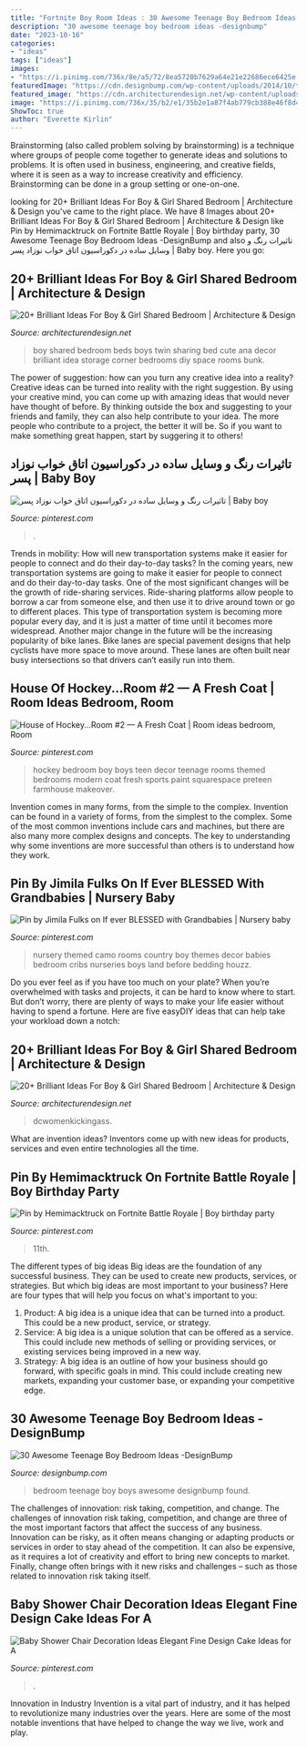 ```yaml
---
title: "Fortnite Boy Room Ideas : 30 Awesome Teenage Boy Bedroom Ideas -designbump"
description: "30 awesome teenage boy bedroom ideas -designbump"
date: "2023-10-16"
categories:
- "ideas"
tags: ["ideas"]
images:
- "https://i.pinimg.com/736x/8e/a5/72/8ea5720b7629a64e21e22686ece6425e.jpg"
featuredImage: "https://cdn.designbump.com/wp-content/uploads/2014/10/teenage-boys-bedroom-ideas-011.jpg"
featured_image: "https://cdn.architecturendesign.net/wp-content/uploads/2015/05/AD-Shared-Bedroom-Boy-Girl-7.jpg"
image: "https://i.pinimg.com/736x/35/b2/e1/35b2e1a87f4ab779cb388e46f8d4bac4.jpg"
ShowToc: true
author: "Everette Kirlin"
---
```



Brainstorming (also called problem solving by brainstorming) is a technique where groups of people come together to generate ideas and solutions to problems. It is often used in business, engineering, and creative fields, where it is seen as a way to increase creativity and efficiency. Brainstorming can be done in a group setting or one-on-one.

	

		
looking for 20+ Brilliant Ideas For Boy &amp; Girl Shared Bedroom | Architecture &amp; Design you've came to the right place. We have 8 Images about 20+ Brilliant Ideas For Boy &amp; Girl Shared Bedroom | Architecture &amp; Design like Pin by Hemimacktruck on Fortnite Battle Royale | Boy birthday party, 30 Awesome Teenage Boy Bedroom Ideas -DesignBump and also تاثیرات رنگ و وسایل ساده در دکوراسیون اتاق خواب نوزاد پسر | Baby boy. Here you go:
		
    
## 20+ Brilliant Ideas For Boy &amp; Girl Shared Bedroom | Architecture &amp; Design

<img loading=lazy src="http://cdn.architecturendesign.net/wp-content/uploads/2015/05/AD-Shared-Bedroom-Boy-Girl-12.jpg" onerror="this.onerror=null;this.src='https://tse3.mm.bing.net/th?id=OIP.Af3BDClA_Ldu5uctBvXh9gHaE8&amp;pid=15.1';" alt="20+ Brilliant Ideas For Boy &amp; Girl Shared Bedroom | Architecture &amp; Design">

_Source: architecturendesign.net_

>boy shared bedroom beds boys twin sharing bed cute ana decor brilliant idea storage corner bedrooms diy space rooms bunk. 

	

The power of suggestion: how can you turn any creative idea into a reality?
Creative ideas can be turned into reality with the right suggestion. By using your creative mind, you can come up with amazing ideas that would never have thought of before. By thinking outside the box and suggesting to your friends and family, they can also help contribute to your idea. The more people who contribute to a project, the better it will be. So if you want to make something great happen, start by suggering it to others!

    
## تاثیرات رنگ و وسایل ساده در دکوراسیون اتاق خواب نوزاد پسر | Baby Boy

<img loading=lazy src="https://i.pinimg.com/736x/8e/a5/72/8ea5720b7629a64e21e22686ece6425e.jpg" onerror="this.onerror=null;this.src='https://tse1.mm.bing.net/th?id=OIP.58cr9m4JHIAb7SOYaqElXQHaKI&amp;pid=15.1';" alt="تاثیرات رنگ و وسایل ساده در دکوراسیون اتاق خواب نوزاد پسر | Baby boy">

_Source: pinterest.com_

>. 

	

Trends in mobility: How will new transportation systems make it easier for people to connect and do their day-to-day tasks?
In the coming years, new transportation systems are going to make it easier for people to connect and do their day-to-day tasks. One of the most significant changes will be the growth of ride-sharing services. Ride-sharing platforms allow people to borrow a car from someone else, and then use it to drive around town or go to different places. This type of transportation system is becoming more popular every day, and it is just a matter of time until it becomes more widespread.
Another major change in the future will be the increasing popularity of bike lanes. Bike lanes are special pavement designs that help cyclists have more space to move around. These lanes are often built near busy intersections so that drivers can’t easily run into them.

    
## House Of Hockey...Room #2 — A Fresh Coat | Room Ideas Bedroom, Room

<img loading=lazy src="https://i.pinimg.com/736x/94/05/48/9405484d769ffda6764c064c31d3d362.jpg" onerror="this.onerror=null;this.src='https://tse3.mm.bing.net/th?id=OIP.fSiHMt9I0cYw_omL99oqJgHaJ3&amp;pid=15.1';" alt="House of Hockey...Room #2 — A Fresh Coat | Room ideas bedroom, Room">

_Source: pinterest.com_

>hockey bedroom boy boys teen decor teenage rooms themed bedrooms modern coat fresh sports paint squarespace preteen farmhouse makeover. 

	

Invention comes in many forms, from the simple to the complex.
Invention can be found in a variety of forms, from the simplest to the complex. Some of the most common inventions include cars and machines, but there are also many more complex designs and concepts. The key to understanding why some inventions are more successful than others is to understand how they work.

    
## Pin By Jimila Fulks On If Ever BLESSED With Grandbabies | Nursery Baby

<img loading=lazy src="https://i.pinimg.com/736x/9c/3c/82/9c3c82edc25562d46a0d4a11917893fc--themed-nursery-nursery-room.jpg" onerror="this.onerror=null;this.src='https://tse2.mm.bing.net/th?id=OIP.5Iq7IVsP_8PYz3c7xfqvUQHaJ4&amp;pid=15.1';" alt="Pin by Jimila Fulks on If ever BLESSED with Grandbabies | Nursery baby">

_Source: pinterest.com_

>nursery themed camo rooms country boy themes decor babies bedroom cribs nurseries boys land before bedding houzz. 

	

Do you ever feel as if you have too much on your plate? When you’re overwhelmed with tasks and projects, it can be hard to know where to start. But don’t worry, there are plenty of ways to make your life easier without having to spend a fortune. Here are five easyDIY ideas that can help take your workload down a notch: 

    
## 20+ Brilliant Ideas For Boy &amp; Girl Shared Bedroom | Architecture &amp; Design

<img loading=lazy src="https://cdn.architecturendesign.net/wp-content/uploads/2015/05/AD-Shared-Bedroom-Boy-Girl-7.jpg" onerror="this.onerror=null;this.src='https://tse4.mm.bing.net/th?id=OIP.B3b8984uJoQWMVXAnZo5eAHaE8&amp;pid=15.1';" alt="20+ Brilliant Ideas For Boy &amp; Girl Shared Bedroom | Architecture &amp; Design">

_Source: architecturendesign.net_

>dcwomenkickingass. 

	

What are invention ideas?
Inventors come up with new ideas for products, services and even entire technologies all the time.

    
## Pin By Hemimacktruck On Fortnite Battle Royale | Boy Birthday Party

<img loading=lazy src="https://i.pinimg.com/736x/35/b2/e1/35b2e1a87f4ab779cb388e46f8d4bac4.jpg" onerror="this.onerror=null;this.src='https://tse4.mm.bing.net/th?id=OIP._SRiaLMDvQt8wtZEDyEf8QHaJ3&amp;pid=15.1';" alt="Pin by Hemimacktruck on Fortnite Battle Royale | Boy birthday party">

_Source: pinterest.com_

>11th. 

	

The different types of big ideas
Big ideas are the foundation of any successful business. They can be used to create new products, services, or strategies. But which big ideas are most important to your business? Here are four types that will help you focus on what's important to you: 
1. Product: A big idea is a unique idea that can be turned into a product. This could be a new product, service, or strategy. 
2. Service: A big idea is a unique solution that can be offered as a service. This could include new methods of selling or providing services, or existing services being improved in a new way. 
3. Strategy: A big idea is an outline of how your business should go forward, with specific goals in mind. This could include creating new markets, expanding your customer base, or expanding your competitive edge.

    
## 30 Awesome Teenage Boy Bedroom Ideas -DesignBump

<img loading=lazy src="https://cdn.designbump.com/wp-content/uploads/2014/10/teenage-boys-bedroom-ideas-011.jpg" onerror="this.onerror=null;this.src='https://tse1.mm.bing.net/th?id=OIP.Ph94YdNsZQZy8j5MfEVxYAHaLH&amp;pid=15.1';" alt="30 Awesome Teenage Boy Bedroom Ideas -DesignBump">

_Source: designbump.com_

>bedroom teenage boy boys awesome designbump found. 

	

The challenges of innovation: risk taking, competition, and change.
The challenges of innovation risk taking, competition, and change are three of the most important factors that affect the success of any business. Innovation can be risky, as it often means changing or adapting products or services in order to stay ahead of the competition. It can also be expensive, as it requires a lot of creativity and effort to bring new concepts to market. Finally, change often brings with it new risks and challenges – such as those related to innovation risk taking itself.

    
## Baby Shower Chair Decoration Ideas Elegant Fine Design Cake Ideas For A

<img loading=lazy src="https://i.pinimg.com/736x/a8/4a/3e/a84a3eda68031dc43f0baa1e7676cb22.jpg" onerror="this.onerror=null;this.src='https://tse4.mm.bing.net/th?id=OIP.-qEztLRLZj71dzgmrWTQowHaJ3&amp;pid=15.1';" alt="Baby Shower Chair Decoration Ideas Elegant Fine Design Cake Ideas for A">

_Source: pinterest.com_

>. 

	

Innovation in Industry
Invention is a vital part of industry, and it has helped to revolutionize many industries over the years. Here are some of the most notable inventions that have helped to change the way we live, work and play.

